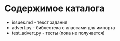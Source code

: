 # Содержимое каталога
- issues.md - текст задания
- advert.py - библеотека с классами для импорта
- test_advert.py - тесты (пока не получается)
